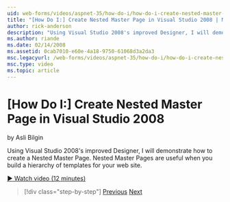 ```yaml
---
uid: web-forms/videos/aspnet-35/how-do-i/how-do-i-create-nested-master-page-in-visual-studio-2008
title: "[How Do I:] Create Nested Master Page in Visual Studio 2008 | Microsoft Docs"
author: rick-anderson
description: "Using Visual Studio 2008's improved Designer, I will demonstrate how to create a Nested Master Page. Nested Master Pages are useful when you build a hierarch..."
ms.author: riande
ms.date: 02/14/2008
ms.assetid: 0cab7010-e60e-4a18-9750-61068d3a2da3
msc.legacyurl: /web-forms/videos/aspnet-35/how-do-i/how-do-i-create-nested-master-page-in-visual-studio-2008
msc.type: video
ms.topic: article
---
```

# [How Do I:] Create Nested Master Page in Visual Studio 2008

by Asli Bilgin

Using Visual Studio 2008's improved Designer, I will demonstrate how to create a Nested Master Page. Nested Master Pages are useful when you build a hierarchy of templates for your web site.

[&#9654; Watch video (12 minutes)](https://channel9.msdn.com/Blogs/ASP-NET-Site-Videos/how-do-i-create-nested-master-page-in-visual-studio-2008)

> [!div class="step-by-step"]
> [Previous](how-do-i-create-a-master-page-in-visual-studio-2008.md)
> [Next](how-do-i-cascading-style-sheets-in-visual-studio-2008.md)

